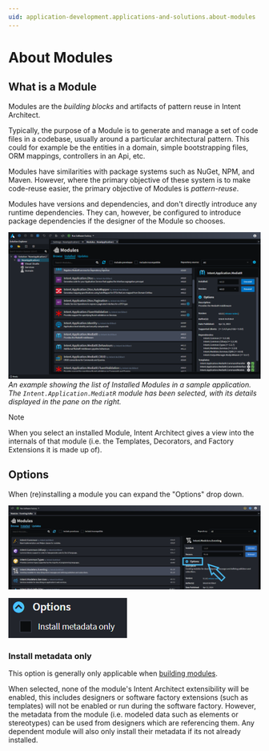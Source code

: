 ```yaml
---
uid: application-development.applications-and-solutions.about-modules
---
```

# About Modules

## What is a Module

Modules are the _building blocks_ and artifacts of pattern reuse in Intent Architect.

Typically, the purpose of a Module is to generate and manage a set of code files in a codebase, usually around a particular architectural pattern. This could for example be the entities in a domain, simple bootstrapping files, ORM mappings, controllers in an Api, etc.

Modules have similarities with package systems such as NuGet, NPM, and Maven. However, where the primary objective of these system is to make code-reuse easier, the primary objective of Modules is _pattern-reuse_.

Modules have versions and dependencies, and don't directly introduce any runtime dependencies. They can, however, be configured to introduce package dependencies if the designer of the Module so chooses.

![Application Modules](images/application-modules-installed.png)
_An example showing the list of Installed Modules in a sample application. The `Intent.Application.MediatR` module has been selected, with its details displayed in the pane on the right._

> [!NOTE]
> When you select an installed Module, Intent Architect gives a view into the internals of that module (i.e. the Templates, Decorators, and Factory Extensions it is made up of).

## Options

When (re)installing a module you can expand the "Options" drop down.

![The options dropdown](images/options-drop-down.png)

![The options dropdown expanded](images/options-drop-down-expanded.png)

### Install metadata only

This option is generally only applicable when [building modules](xref:module-building.module-installation).

When selected, none of the module's Intent Architect extensibility will be enabled, this includes designers or software factory extensions (such as templates) will not be enabled or run during the software factory. However, the metadata from the module (i.e. modeled data such as elements or stereotypes) can be used from designers which are referencing them. Any dependent module will also only install their metadata if its not already installed.
